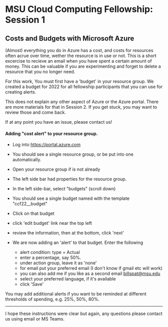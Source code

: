 # MSU Cloud Computing Fellowship: Session 1

## Costs and Budgets with Microsoft Azure

(Almost) everything you do in Azure has a cost, and costs for resources often acrue over time, wether the resource is in use or not.   This is a 
short excercise to recieve an email when you have spent a certain amount of money.   This can be valuable if you are experimenting and forget to 
delete a resource that you no longer need. 

For this work, You must first have a 'budget' in your resource group.  We created a budget for 2022 for all fellowship participants that you can use for creating alerts.  

This does not explain any other aspect of Azure or the Azure portal.  There are more materials for that in Session 2.   If you get stuck, you may want to review those and come back. 

If at any point you have an issue, please contact us! 

#### Adding "cost alert" to your resource group. 

- Log into https://portal.azure.com
- You should see a single resource group, or be put into one automatically.  
- Open your resource group if is not already
- The left side bar had properties for the resource group. 
- In the left side-bar, select "budgets" (scroll down)
- You should see a single budget named with the template "ccf22_<netid>_budget"
- Click on that budget
- click 'edit budget' link near the top left
- review the information, then at the bottom, click 'next'

- We are now adding an 'alert' to that budget.  Enter the following
  - alert condition: type = Actual
  - enter a percentage, say 50%. 
  - under action group, leave it as 'none'
  - for email put your preferred email (I don't know if gmail etc will work)
  - you can also add me if you like as a second email billspat@msu.edu
  - select your preferred language, if it's available
  - click 'Save'

You may add additional alerts if you want to be reminded at different thresholds of spending, e.g. 25%, 50%, 80%.  

---

I hope these instructions were clear but again, any questions please contact us using email or MS Teams.  
